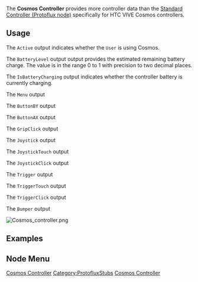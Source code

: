 <languages></languages> <translate>

The **Cosmos Controller** provides more controller data than the
[Standard Controller (Protoflux
node)](Standard_Controller_(Protoflux_node) "wikilink") specifically for
HTC VIVE Cosmos controllers.

## Usage

The `Active` output indicates whether the `User` is using Cosmos.

The `BatteryLevel` output output provides the estimated remaining
battery charge. The value is in the range 0 to 1 with precision to two
decimal places.

The `IsBatteryCharging` output indicates whether the controller battery
is currently charging.

The `Menu` output

The `ButtonBY` output

The `ButtonAX` output

The `GripClick` output

The `Joystick` output

The `JoystickTouch` output

The `JoystickClick` output

The `Trigger` output

The `TriggerTouch` output

The `TriggerClick` output

The `Bumper` output

![](Cosmos_controller.png "Cosmos_controller.png")

## Examples

## Node Menu

</translate>

[Cosmos Controller](Category:Protoflux{{#translation:}} "wikilink")
[Category:ProtofluxStubs](Category:ProtofluxStubs "wikilink") [Cosmos
Controller](Category:Protoflux:Input_Devices:Controllers{{#translation:}} "wikilink")